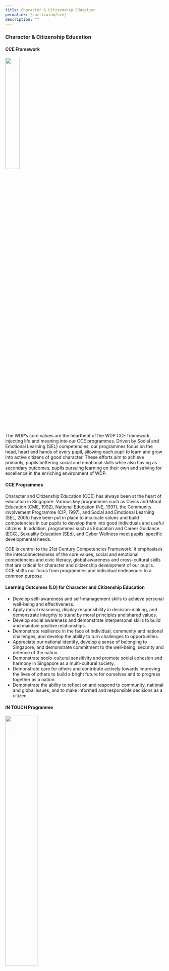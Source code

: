 ```yaml
---
title: Character & Citizenship Education
permalink: /curriculum/cce/
description: ""
---
```

### **Character & Citizenship Education**
#### **CCE Framework**

<img src="/images/cce1.jpg" style="width:30%">

The WDP’s core values are the heartbeat of the WDP CCE framework, injecting life and meaning into our CCE programmes. Driven by Social and Emotional Learning (SEL) competencies, our programmes focus on the head, heart and hands of every pupil, allowing each pupil to learn and grow into active citizens of good character. These efforts aim to achieve primarily, pupils bettering social and emotional skills while also having as secondary outcomes, pupils pursuing learning on their own and striving for excellence in the enriching environment of WDP.

#### **CCE Programmes**
Character and Citizenship Education (CCE) has always been at the heart of education in Singapore. Various key programmes such as Civics and Moral Education (CME, 1992), National Education (NE, 1997), the Community Involvement Programme (CIP, 1997), and Social and Emotional Learning (SEL, 2005) have been put in place to inculcate values and build competencies in our pupils to develop them into good individuals and useful citizens. In addition, programmes such as Education and Career Guidance (ECG), Sexuality Education (SEd), and Cyber Wellness meet pupils’ specific developmental needs.

CCE is central to the 21st Century Competencies Framework. It emphasises the interconnectedness of the core values, social and emotional competencies and civic literacy, global awareness and cross-cultural skills that are critical for character and citizenship development of our pupils. CCE shifts our focus from programmes and individual endeavours to a common purpose

#### **Learning Outcomes (LO) for Character and Citizenship Education**
*   Develop self-awareness and self-management skills to achieve personal well-being and effectiveness.
*   Apply moral reasoning, display responsibility in decision-making, and demonstrate integrity to stand by moral principles and shared values.
*   Develop social awareness and demonstrate interpersonal skills to build and maintain positive relationships.
*   Demonstrate resilience in the face of individual, community and national challenges, and develop the ability to turn challenges to opportunities.
*   Appreciate our national identity, develop a sense of belonging to Singapore, and demonstrate commitment to the well-being, security and defence of the nation.
*   Demonstrate socio-cultural sensitivity and promote social cohesion and harmony in Singapore as a multi-cultural society.
*   Demonstrate care for others and contribute actively towards improving the lives of others to build a bright future for ourselves and to progress together as a nation.
*   Demonstrate the ability to reflect on and respond to community, national and global issues, and to make informed and responsible decisions as a citizen.

#### **IN TOUCH Programme**

<img src="/images/cce2.jpg" style="width:45%">

### **Sexuality Education 2023**
#### **MOE Sexuality Education in Schools**

1\. Sexuality Education (SEd) in schools is about enabling students to understand the physiological, social and emotional changes they experience as they mature, develop healthy and rewarding relationships including those with members of the opposite sex, and make wise, informed and responsible decisions on sexuality matters. SEd is premised on the importance of the family as the basic unit of society. This means encouraging healthy, heterosexual marriages and stable nuclear family units with extended family support. The teaching and learning of SEd is based on respect for the values and beliefs of the different ethnic and religious communities in Singapore on sexuality issues. 

2\. The **Goals** of Sexuality Education are:
*   To help students make wise, responsible and informed decisions through the provision of accurate, current and age-appropriate *knowledge* on human sexuality and the consequences of sexual activity;
*   To help students know themselves and build healthy and rewarding relationships through the acquisition of *social and emotional skills* of self-awareness, management of their thoughts, feelings and behaviours, development of empathy for others, possession of effective communication, problem-solving and decision-making skills; and 
*   To help students develop a moral compass, respect for themselves and for others as sexual beings, premised on the family as the basic unit of society, through the inculcation of positive mainstream values and attitudes about sexuality.

3\. The **Key Messages** of Sexuality Education are:
*   Love and respect yourself as you love and respect others;
*   Build positive relationships based on love and respect (which are the foundation for strong families);
*   Make responsible decisions for yourself, your family and society; and
*   Abstinence before marriage is the best protection against STIs/HIV and unintended pregnancies. Casual sex can harm and hurt you and your loved ones.

You may click [**here**](https://go.gov.sg/moe-sexuality-education) for more information on MOE Sexuality Education.

**Overview of Woodlands Primary School’s Sexuality Education Programme for 2023**

4\. Sexuality Education is delivered in a holistic manner through the school curriculum. The content for Sexuality Education is grouped into five main themes: Human Development, Interpersonal Relationships, Sexual Health, Sexual Behaviour, and, Culture, Society and Law. You may click [**here**](https://go.gov.sg/moe-sexuality-education-scope) for more information on the scope of Sexuality Education in the school curriculum.

5\. The subjects that incorporate topics on sexuality include:<br>
(a) Science<br>
(b) Character and Citizenship Education (CCE)<br>

**Sexuality Education Lessons**

6\. The upper primary years mark the onset of puberty. With better nutrition and improved health care, children are reaching puberty at a younger age and have to grapple with physical, emotional and psychological changes in themselves. The implication is that our children are becoming biologically ready for sexual activity sooner without necessarily having the corresponding cognitive or emotional maturity to modulate their behaviours. Furthermore, our young are also exposed to a wide range of influences that could endanger health and undermine the integrity of the family. Our students require guidance so that they can respond with discernment to the sexual messages in the media and other sources.

7\. Sexuality Education (SEd) lessons are taught as part of CCE (FTGP) at Primary 5 and 6. In SEd, students learn to understand the physiological, social and emotional changes they experience as they mature, develop healthy and rewarding relationships including those with members of the opposite sex, and make wise, informed and responsible decisions on sexuality matters.


##### **At Woodlands Primary School, the following lessons from the Growing Years Programme will be taught in 2022:**
**Primary 5**

| CCE (FTGP) THEME | LESSON TITLE / DURATION | LESSON OVERVIEW | TIME PERIOD (e.g. Term 1 Week 2) |
|:---:|:---:|---|:---:|
| Growing Years | The Changes In Me<br>(60 min) | This lesson focuses on helping students identify the emotions and stress caused by physical changes during puberty. Students will learn to describe the healthy ways to manage their negative feelings during this time. They will also learn to recognise that one's identity need not be negatively affected, even when one's body is experiencing changes due to puberty. <br><br>This lesson is conducted separately for boys and girls in different classrooms, so that the students will feel more comfortable during the discussions.| Term 3 Week 6 |
|  | What Can I Do? (Part 1)(30 min) | - identify the stresses caused by physical and emotional changes during puberty<br>- describe healthy ways to manage the stresses caused by physical and emotional changes during puberty<br>- describe the emotions caused by physical changes during puberty<br>- recognise that one’s identity does not change even when one’s body is experiencing change due to puberty | Term 3 Week 1 |
|  | What Can I Do? (Part 2) (30 min) | - identify the stresses caused by physical and emotional changes during puberty<br>- describe healthy ways to manage the stresses caused by these physical and emotional changes during puberty<br>- describe the emotions caused by physical changes during puberty<br>- recognise that one’s identity does not change even when one’s body is experiencing change due to puberty | Term 3 Week 1 |
|  | Main Task<br>(30 min) | Description of the Main Task:<br><br>Pupils are to play the role of an Uncle/Aunt Agony to help a peer address his/her experiences during puberty. They will consider the situation from the point of view of the peer and share ways to help him/her cope with the changes he/she is going through. | Term 3 Week 1 |
| Where I Belong | What Are Families?<br>(30 min) | - know that there are different types of family structures<br>- know that every family is unique<br>- state that the three basic functions of families are to provide love, protection and guidance<br>- identify the right sources of help to turn to when in need | Term 3 Week 1 |
| Where I Belong | What is My Role?<br>(30 min) | - know that gender is about being male or female<br>- choose not to stereotype by gender | Term 3 Week 1 |
| How Do I Keep Myself Safe? | What is Safety?<br>(30 min) | - know what sexual abuse is<br>- know that there are laws in Singapore that can protect them from sexual abuse<br>- know their rights in keeping themselves safe from sexual abuse | Term 3 Week 1 |
|  | Stop It! Run! Tell!<br>(30 min) | - protect themselves by resisting, removing themselves from harm and seeking help from a trusted adult<br>- know their responsibilities in minimising the risk of sexual harm | Term 3 Week 1 |
|

**Primary 6**

| UNIT | LESSONS / DURATION | Lesson Objectives At the end of the lesson, pupils will be able to: | TIME PERIOD (e.g. Term 1 Week 2) |
|:---:|:---:|---|:---:|
| Are We More Than Friends? | Who Are My Friends?<br>(30 min) | - identify the qualities of a healthy friendship<br>- recognise the importance of making wise choices in friendship | Term 1 Week 10 |
|  | Am I A Good Friend?<br>(30 min) | - identify the qualities that they have as a friend<br>- recognise the importance of developing in oneself the qualities of a good friend | Term 1 Week 10 |
|  | What is Love?<br>(30 min) | - identify the characteristics of love and infatuation<br>- distinguish between the characteristics of love versus infatuation<br>- identify strong feelings arising from infatuation | Term 1 Week 10 |
|  | Am I Falling In Love?<br>(30 min) | - manage strong feelings arising from infatuation<br>- identify ways to manage and cope with teasing from peers | Term 1 Week 10 |
|  | Main Task<br>(30 min) | Description of the Main Task:<br><br>Pupils are to play the role of a game designer who wants to create a board game to help pupils of their age learn more about the Big Idea of Relationships, specifically on family, friendships, love and infatuation. They will consider the issues that their peers would face and craft questions and answers that they believe their peers would benefit most from knowing. | Term 1 Week 10 |
| Friends or Foes? | Are You Really My Friend? (30 min) | - identify the pros and cons of forming relationships through social networking websites<br>- know ways to keep themselves safe when using social networking websites | Term 1 Week 10 |
|  | Is It All Safe?<br>(30 min) | - know that some information (like pornography) received through the Internet may be harmful<br>- know ways to keep themselves safe when using social networking websites or the Internet | Term 1 Week 10 |
|  | Main Task<br>(30 min) | Description of the Main Task:<br><br>Pupils are to apply their understanding of Safety in a variety of scenarios where the main character could be in a precarious situation. They will consider the situation from the point of view of the main character, discuss what they think and feel about the situation and what they will do or say to ensure their safety. These scenarios will provide pupils with the opportunity to demonstrate their understanding of Safety and that safety is a right and a responsibility. | Term 1 Week 10 |
|

#### **Information for Parents**
8\. Parents may opt their children out of the Growing Years programme, and/or supplementary sexuality education programmes by MOE-approved external providers.

9\. Parents who wish to opt their children out of the **Growing Years (GY) programme** need to complete an opt-out form. This form will be distributed to parents at the start of the year and is also downloadable [here](/files/optoutform.pdf). **The completed opt-out form is to be submitted by 10 February 2023**.

10\. Parents can contact the school at **6269 7410** for discussion or to seek clarification about the school’s sexuality education programme.

11\. Parents, who wish to attend the school sexuality education programmes, should contact the school to make the necessary arrangements